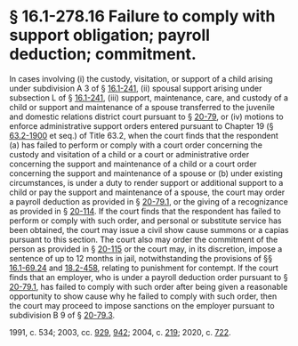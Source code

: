# § 16.1-278.16 Failure to comply with support obligation; payroll deduction; commitment.

<p>In cases involving (i) the custody, visitation, or support of a child arising under subdivision A 3 of § <a href='/vacode/16.1-241/'>16.1-241</a>, (ii) spousal support arising under subsection L of § <a href='/vacode/16.1-241/'>16.1-241</a>, (iii) support, maintenance, care, and custody of a child or support and maintenance of a spouse transferred to the juvenile and domestic relations district court pursuant to § <a href='/vacode/20-79/'>20-79</a>, or (iv) motions to enforce administrative support orders entered pursuant to Chapter 19 (§ <a href='/vacode/63.2-1900/'>63.2-1900</a> et seq.) of Title 63.2, when the court finds that the respondent (a) has failed to perform or comply with a court order concerning the custody and visitation of a child or a court or administrative order concerning the support and maintenance of a child or a court order concerning the support and maintenance of a spouse or (b) under existing circumstances, is under a duty to render support or additional support to a child or pay the support and maintenance of a spouse, the court may order a payroll deduction as provided in § <a href='/vacode/20-79.1/'>20-79.1</a>, or the giving of a recognizance as provided in § <a href='/vacode/20-114/'>20-114</a>. If the court finds that the respondent has failed to perform or comply with such order, and personal or substitute service has been obtained, the court may issue a civil show cause summons or a capias pursuant to this section. The court also may order the commitment of the person as provided in § <a href='/vacode/20-115/'>20-115</a> or the court may, in its discretion, impose a sentence of up to 12 months in jail, notwithstanding the provisions of §§ <a href='/vacode/16.1-69.24/'>16.1-69.24</a> and <a href='/vacode/18.2-458/'>18.2-458</a>, relating to punishment for contempt. If the court finds that an employer, who is under a payroll deduction order pursuant to § <a href='/vacode/20-79.1/'>20-79.1</a>, has failed to comply with such order after being given a reasonable opportunity to show cause why he failed to comply with such order, then the court may proceed to impose sanctions on the employer pursuant to subdivision B 9 of § <a href='/vacode/20-79.3/'>20-79.3</a>.</p><p>1991, c. 534; 2003, cc. <a href='http://lis.virginia.gov/cgi-bin/legp604.exe?031+ful+CHAP0929'>929</a>, <a href='http://lis.virginia.gov/cgi-bin/legp604.exe?031+ful+CHAP0942'>942</a>; 2004, c. <a href='http://lis.virginia.gov/cgi-bin/legp604.exe?041+ful+CHAP0219'>219</a>; 2020, c. <a href='http://lis.virginia.gov/cgi-bin/legp604.exe?201+ful+CHAP0722'>722</a>.</p>